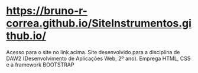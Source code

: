 # https://bruno-r-correa.github.io/SiteInstrumentos.github.io/
Acesso para o site no link acima.
Site desenvolvido para a disciplina de DAW2 (Desenvolvimento de Aplicações Web, 2º ano).
Emprega HTML, CSS e a framework BOOTSTRAP
